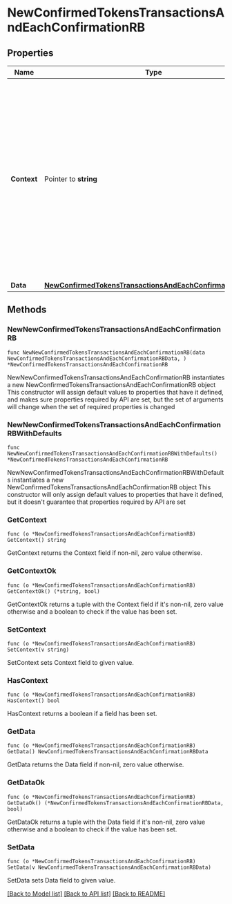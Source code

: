 # NewConfirmedTokensTransactionsAndEachConfirmationRB

## Properties

Name | Type | Description | Notes
------------ | ------------- | ------------- | -------------
**Context** | Pointer to **string** | In batch situations the user can use the context to correlate responses with requests. This property is present regardless of whether the response was successful or returned as an error. &#x60;context&#x60; is specified by the user. | [optional] 
**Data** | [**NewConfirmedTokensTransactionsAndEachConfirmationRBData**](NewConfirmedTokensTransactionsAndEachConfirmationRBData.md) |  | 

## Methods

### NewNewConfirmedTokensTransactionsAndEachConfirmationRB

`func NewNewConfirmedTokensTransactionsAndEachConfirmationRB(data NewConfirmedTokensTransactionsAndEachConfirmationRBData, ) *NewConfirmedTokensTransactionsAndEachConfirmationRB`

NewNewConfirmedTokensTransactionsAndEachConfirmationRB instantiates a new NewConfirmedTokensTransactionsAndEachConfirmationRB object
This constructor will assign default values to properties that have it defined,
and makes sure properties required by API are set, but the set of arguments
will change when the set of required properties is changed

### NewNewConfirmedTokensTransactionsAndEachConfirmationRBWithDefaults

`func NewNewConfirmedTokensTransactionsAndEachConfirmationRBWithDefaults() *NewConfirmedTokensTransactionsAndEachConfirmationRB`

NewNewConfirmedTokensTransactionsAndEachConfirmationRBWithDefaults instantiates a new NewConfirmedTokensTransactionsAndEachConfirmationRB object
This constructor will only assign default values to properties that have it defined,
but it doesn't guarantee that properties required by API are set

### GetContext

`func (o *NewConfirmedTokensTransactionsAndEachConfirmationRB) GetContext() string`

GetContext returns the Context field if non-nil, zero value otherwise.

### GetContextOk

`func (o *NewConfirmedTokensTransactionsAndEachConfirmationRB) GetContextOk() (*string, bool)`

GetContextOk returns a tuple with the Context field if it's non-nil, zero value otherwise
and a boolean to check if the value has been set.

### SetContext

`func (o *NewConfirmedTokensTransactionsAndEachConfirmationRB) SetContext(v string)`

SetContext sets Context field to given value.

### HasContext

`func (o *NewConfirmedTokensTransactionsAndEachConfirmationRB) HasContext() bool`

HasContext returns a boolean if a field has been set.

### GetData

`func (o *NewConfirmedTokensTransactionsAndEachConfirmationRB) GetData() NewConfirmedTokensTransactionsAndEachConfirmationRBData`

GetData returns the Data field if non-nil, zero value otherwise.

### GetDataOk

`func (o *NewConfirmedTokensTransactionsAndEachConfirmationRB) GetDataOk() (*NewConfirmedTokensTransactionsAndEachConfirmationRBData, bool)`

GetDataOk returns a tuple with the Data field if it's non-nil, zero value otherwise
and a boolean to check if the value has been set.

### SetData

`func (o *NewConfirmedTokensTransactionsAndEachConfirmationRB) SetData(v NewConfirmedTokensTransactionsAndEachConfirmationRBData)`

SetData sets Data field to given value.



[[Back to Model list]](../README.md#documentation-for-models) [[Back to API list]](../README.md#documentation-for-api-endpoints) [[Back to README]](../README.md)


